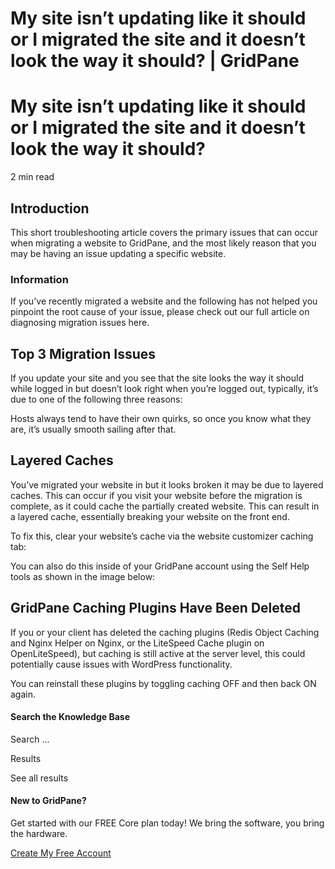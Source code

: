 # My site isn’t updating like it should or I migrated the site and it doesn’t look the way it should? | GridPane

# My site isn’t updating like it should or I migrated the site and it doesn’t look the way it should?

 

2 min read 

## Introduction

This short troubleshooting article covers the primary issues that can occur when migrating a website to GridPane, and the most likely reason that you may be having an issue updating a specific website.								

 

### Information

If you've recently migrated a website and the following has not helped you pinpoint the root cause of your issue, please check out our full article on diagnosing migration issues here.

## Top 3 Migration Issues

If you update your site and you see that the site looks the way it should while logged in but doesn’t look right when you’re logged out, typically, it’s due to one of the following three reasons:

Hosts always tend to have their own quirks, so once you know what they are, it’s usually smooth sailing after that.

## Layered Caches

You’ve migrated your website in but it looks broken it may be due to layered caches. This can occur if you visit your website before the migration is complete, as it could cache the partially created website. This can result in a layered cache, essentially breaking your website on the front end.

To fix this, clear your website’s cache via the website customizer caching tab:

You can also do this inside of your GridPane account using the Self Help tools as shown in the image below:

## GridPane Caching Plugins Have Been Deleted

If you or your client has deleted the caching plugins (Redis Object Caching and Nginx Helper on Nginx, or the LiteSpeed Cache plugin on OpenLiteSpeed), but caching is still active at the server level, this could potentially cause issues with WordPress functionality.

You can reinstall these plugins by toggling caching OFF and then back ON again.

 

 

#### Search the Knowledge Base

Search ...

 Results

See all results

#### New to GridPane?

Get started with our FREE Core plan today! We bring the software, you bring the hardware.

[Create My Free Account](https://gridpane.com/checkout/?plan=core)

